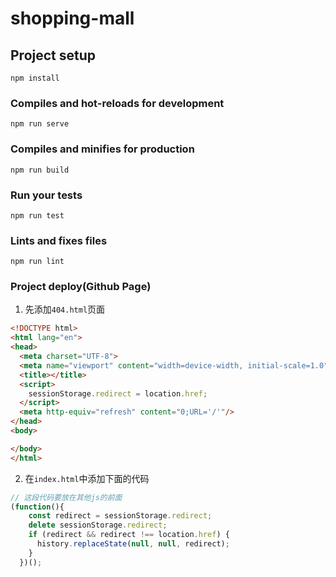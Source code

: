 # shopping-mall

## Project setup
```
npm install
```

### Compiles and hot-reloads for development
```
npm run serve
```

### Compiles and minifies for production
```
npm run build
```

### Run your tests
```
npm run test
```

### Lints and fixes files
```
npm run lint
```

### Project deploy(Github Page)
1. 先添加`404.html`页面
```html
<!DOCTYPE html>
<html lang="en">
<head>
  <meta charset="UTF-8">
  <meta name="viewport" content="width=device-width, initial-scale=1.0">
  <title></title>
  <script>
    sessionStorage.redirect = location.href;
  </script>
  <meta http-equiv="refresh" content="0;URL='/'"/>
</head>
<body>

</body>
</html>
```
2. 在`index.html`中添加下面的代码
```javascript
// 这段代码要放在其他js的前面
(function(){
    const redirect = sessionStorage.redirect;
    delete sessionStorage.redirect;
    if (redirect && redirect !== location.href) {
      history.replaceState(null, null, redirect);
    }
  })();
```
